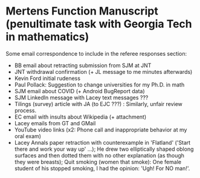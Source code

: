 # Mertens Function Manuscript (penultimate task with Georgia Tech in mathematics)

Some email correspondence to include in the referee responses section:
* BB email about retracting submission from SJM at JNT
* JNT withdrawal confirmation (+ JL message to me minutes afterwards)
* Kevin Ford initial rudeness
* Paul Pollack: Suggestion to change universities for my Ph.D. in math
* SJM email about COVID (+ Android BugReport data)
* SJM LinkedIn message with Lacey text messages ???
* Tilings (survey) article with JA (to EJC ???) : Similarly, unfair review process.
* EC email with insults about Wikipedia (+ attachment)
* Lacey emails from GT and GMail
* YouTube video links (x2: Phone call and inappropriate behavior at my oral exam)
* Lacey Annals paper retraction with counterexample in 'Flatland' ('Start there and work your way up' ...); He drew two elliptically shaped oblong surfaces and then dotted them with no other explanation (as though they were breasts); Quit smoking (women that smoke): One female student of his stopped smoking, I had the opinion: 'Ugh! For NO man!'.
